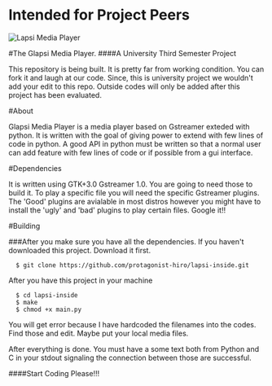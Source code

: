 Intended for Project Peers
===========

![Lapsi Media Player](http://www.fsd2010.org/data/Image/phototheque/Fruits%20and%20seeds/Choerospondias_axillaris_Nepal.jpg "Lapsi in Nepali Post Mail Ticket" )


#The Glapsi Media Player.
####A University Third Semester Project

This repository is being built. It is pretty far from working condition. You can fork it and laugh at our code. Since, this is university
project we wouldn't add your edit to this repo. Outside codes will only be added after this project has been evaluated.


#About

Glapsi Media Player is a media player based on Gstreamer exteded with python. It is written with the goal of giving
power to extend with few lines of code in python. A good API in python must be written so that a normal user can add 
feature with few lines of code or if possible from a gui interface.

#Dependencies

It is written using GTK+3.0 Gstreamer 1.0. You are going to need those to build it.
To play a specific file you will need the specific Gstreamer plugins. The 'Good' plugins are avialable in most distros
however you might have to install the 'ugly' and 'bad' plugins to play certain files. Google it!!

#Building

###After you make sure you have all the dependencies.
If you haven't downloaded this project. Download it first.
```
  $ git clone https://github.com/protagonist-hiro/lapsi-inside.git
```
After you have this project in your machine
```
  $ cd lapsi-inside
  $ make
  $ chmod +x main.py
````

You will get error because I have hardcoded the filenames into the codes. Find those and edit. Maybe put your local 
media files. 

After everything is done. You must have a some text both from Python and C in your stdout signaling the connection
between those are successful.

####Start Coding Please!!!



